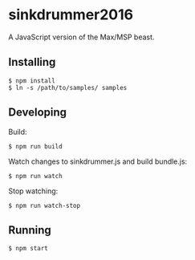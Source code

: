 sinkdrummer2016
===============

A JavaScript version of the Max/MSP beast.

Installing
----------

    $ npm install
    $ ln -s /path/to/samples/ samples

Developing
----------

Build:

    $ npm run build

Watch changes to sinkdrummer.js and build bundle.js:

    $ npm run watch

Stop watching:

    $ npm run watch-stop

Running
-------

    $ npm start
